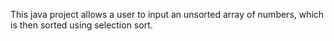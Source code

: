 This java project allows a user to input an unsorted array of numbers, which is then sorted using selection sort.
